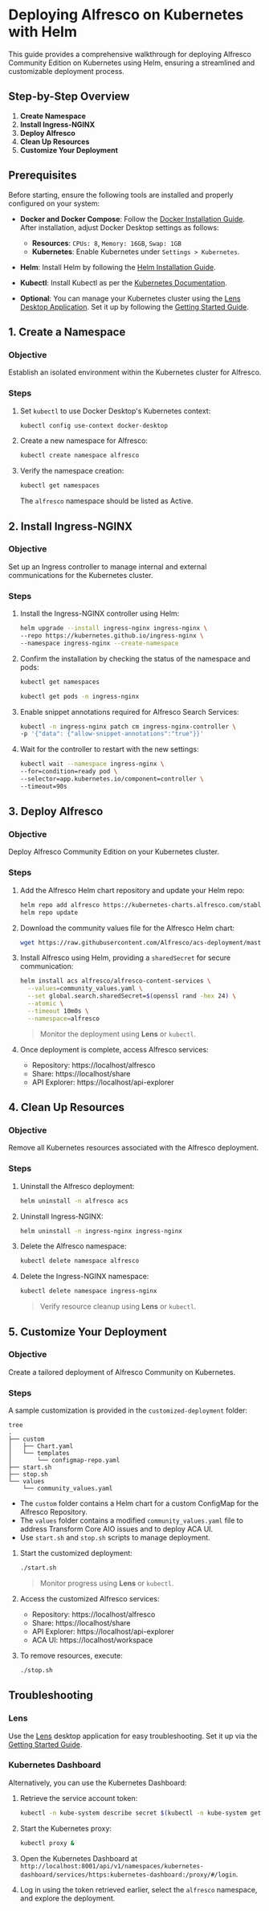 # Deploying Alfresco on Kubernetes with Helm

This guide provides a comprehensive walkthrough for deploying Alfresco Community Edition on Kubernetes using Helm, ensuring a streamlined and customizable deployment process.

## Step-by-Step Overview

1. **Create Namespace**
2. **Install Ingress-NGINX**
3. **Deploy Alfresco**
4. **Clean Up Resources**
5. **Customize Your Deployment**

## Prerequisites

Before starting, ensure the following tools are installed and properly configured on your system:

- **Docker and Docker Compose**: Follow the [Docker Installation Guide](https://docs.docker.com/get-docker/). After installation, adjust Docker Desktop settings as follows:
  - **Resources**: `CPUs: 8`, `Memory: 16GB`, `Swap: 1GB`
  - **Kubernetes**: Enable Kubernetes under `Settings > Kubernetes`.

- **Helm**: Install Helm by following the [Helm Installation Guide](https://helm.sh/docs/intro/install/).

- **Kubectl**: Install Kubectl as per the [Kubernetes Documentation](https://kubernetes.io/docs/tasks/tools/).

- **Optional**: You can manage your Kubernetes cluster using the [Lens Desktop Application](https://k8slens.dev). Set it up by following the [Getting Started Guide](https://docs.k8slens.dev/v4.0.3/getting-started).


## 1. Create a Namespace

### Objective

Establish an isolated environment within the Kubernetes cluster for Alfresco.

### Steps

1. Set `kubectl` to use Docker Desktop's Kubernetes context:

   ```sh
   kubectl config use-context docker-desktop
   ```

2. Create a new namespace for Alfresco:

   ```sh
   kubectl create namespace alfresco
   ```

3. Verify the namespace creation:

   ```sh
   kubectl get namespaces
   ```

   The `alfresco` namespace should be listed as Active.


## 2. Install Ingress-NGINX

### Objective

Set up an Ingress controller to manage internal and external communications for the Kubernetes cluster.

### Steps

1. Install the Ingress-NGINX controller using Helm:

   ```sh
   helm upgrade --install ingress-nginx ingress-nginx \
   --repo https://kubernetes.github.io/ingress-nginx \
   --namespace ingress-nginx --create-namespace
   ```

2. Confirm the installation by checking the status of the namespace and pods:

   ```sh
   kubectl get namespaces
   ```

   ```sh
   kubectl get pods -n ingress-nginx
   ```

3. Enable snippet annotations required for Alfresco Search Services:

   ```sh
   kubectl -n ingress-nginx patch cm ingress-nginx-controller \
   -p '{"data": {"allow-snippet-annotations":"true"}}'
   ```

4. Wait for the controller to restart with the new settings:

   ```sh
   kubectl wait --namespace ingress-nginx \
   --for=condition=ready pod \
   --selector=app.kubernetes.io/component=controller \
   --timeout=90s
   ```


## 3. Deploy Alfresco

### Objective

Deploy Alfresco Community Edition on your Kubernetes cluster.

### Steps

1. Add the Alfresco Helm chart repository and update your Helm repo:

   ```sh
   helm repo add alfresco https://kubernetes-charts.alfresco.com/stable
   helm repo update
   ```

2. Download the community values file for the Alfresco Helm chart:

   ```sh
   wget https://raw.githubusercontent.com/Alfresco/acs-deployment/master/helm/alfresco-content-services/community_values.yaml
   ```

3. Install Alfresco using Helm, providing a `sharedSecret` for secure communication:

   ```sh
   helm install acs alfresco/alfresco-content-services \
     --values=community_values.yaml \
     --set global.search.sharedSecret=$(openssl rand -hex 24) \
     --atomic \
     --timeout 10m0s \
     --namespace=alfresco
   ```

   > Monitor the deployment using **Lens** or `kubectl`.

4. Once deployment is complete, access Alfresco services:

   - Repository: https://localhost/alfresco
   - Share: https://localhost/share
   - API Explorer: https://localhost/api-explorer


## 4. Clean Up Resources

### Objective

Remove all Kubernetes resources associated with the Alfresco deployment.

### Steps

1. Uninstall the Alfresco deployment:

   ```sh
   helm uninstall -n alfresco acs
   ```

2. Uninstall Ingress-NGINX:

   ```sh
   helm uninstall -n ingress-nginx ingress-nginx
   ```

3. Delete the Alfresco namespace:

   ```sh
   kubectl delete namespace alfresco
   ```

4. Delete the Ingress-NGINX namespace:

   ```sh
   kubectl delete namespace ingress-nginx
   ```

   > Verify resource cleanup using **Lens** or `kubectl`.


## 5. Customize Your Deployment

### Objective

Create a tailored deployment of Alfresco Community on Kubernetes.

### Steps

A sample customization is provided in the `customized-deployment` folder:

```
tree
.
├── custom
│   ├── Chart.yaml
│   └── templates
│       └── configmap-repo.yaml
├── start.sh
├── stop.sh
└── values
    └── community_values.yaml
```

- The `custom` folder contains a Helm chart for a custom ConfigMap for the Alfresco Repository.
- The `values` folder contains a modified `community_values.yaml` file to address Transform Core AIO issues and to deploy ACA UI.
- Use `start.sh` and `stop.sh` scripts to manage deployment.

1. Start the customized deployment:

   ```sh
   ./start.sh
   ```

   > Monitor progress using **Lens** or `kubectl`.

2. Access the customized Alfresco services:

   - Repository: https://localhost/alfresco
   - Share: https://localhost/share
   - API Explorer: https://localhost/api-explorer
   - ACA UI: https://localhost/workspace

3. To remove resources, execute:

   ```sh
   ./stop.sh
   ```

## Troubleshooting

### Lens

Use the [Lens](https://k8slens.dev) desktop application for easy troubleshooting. Set it up via the [Getting Started Guide](https://docs.k8slens.dev/v4.0.3/getting-started).

### Kubernetes Dashboard

Alternatively, you can use the Kubernetes Dashboard:

1. Retrieve the service account token:

   ```bash
   kubectl -n kube-system describe secret $(kubectl -n kube-system get secret | grep eks-admin | awk '{print $1}')
   ```

2. Start the Kubernetes proxy:

   ```bash
   kubectl proxy &
   ```

3. Open the Kubernetes Dashboard at `http://localhost:8001/api/v1/namespaces/kubernetes-dashboard/services/https:kubernetes-dashboard:/proxy/#/login`.

4. Log in using the token retrieved earlier, select the `alfresco` namespace, and explore the deployment.
